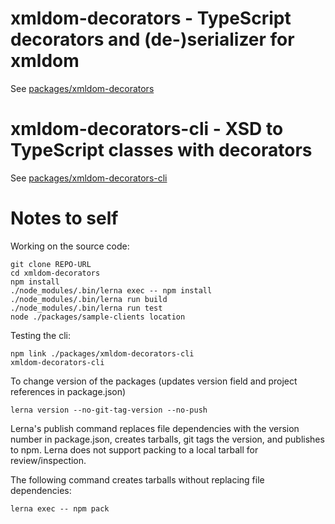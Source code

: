 # xmldom-decorators - TypeScript decorators and (de-)serializer for xmldom

See [packages/xmldom-decorators](packages/xmldom-decorators)

# xmldom-decorators-cli - XSD to TypeScript classes with decorators

See [packages/xmldom-decorators-cli](packages/xmldom-decorators-cli)

# Notes to self

Working on the source code:

```
git clone REPO-URL
cd xmldom-decorators
npm install
./node_modules/.bin/lerna exec -- npm install
./node_modules/.bin/lerna run build
./node_modules/.bin/lerna run test
node ./packages/sample-clients location
```

Testing the cli:

```
npm link ./packages/xmldom-decorators-cli
xmldom-decorators-cli
```

To change version of the packages (updates version field and project references in package.json)

```
lerna version --no-git-tag-version --no-push
```

Lerna's publish command replaces file dependencies with the version number in package.json, creates tarballs, git tags the version, and publishes to npm. Lerna does not support packing to a local tarball for review/inspection.

The following command creates tarballs without replacing file dependencies:

```
lerna exec -- npm pack
```
